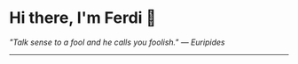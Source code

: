 <h1>Hi there, I'm Ferdi 👋</h1>

<p><em>
  "Talk sense to a fool and he calls you foolish." — Euripides
</em></p>

---
